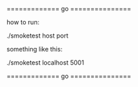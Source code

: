 ============= go ===============

how to run:                  
                              
./smoketest host port        
                             
something like this:         
                             
./smoketest localhost 5001   

============= go ===============
